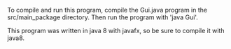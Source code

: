 To compile and run this program, compile the Gui.java program in the src/main_package directory. Then run the program with 'java Gui'.

This program was written in java 8 with javafx, so be sure to compile it with java8.